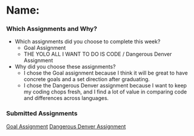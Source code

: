 # Name:

### Which Assignments and Why?
- Which assignments did you choose to complete this week?
     - Goal Assignment
     - THE YOLO ALL I WANT TO DO IS CODE / Dangerous Denver Assignment
- Why did you choose these assignments?
     - I chose the Goal assignment because I think it will be great to have concrete goals and a set direction after graduating.
     - I chose the Dangerous Denver assignment because I want to keep my coding chops fresh, and I find a lot of value in comparing code and differences across languages.
### Submitted Assignments

[Goal Assignment](https://gist.github.com/dtinianow/5ab583b404bf6d2b1a2ff5b251798a5e)
[Dangerous Denver Assignment](https://gist.github.com/dtinianow/39cfef14313f39a13b94d074a9b08cbb)
